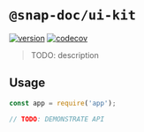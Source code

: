 # `@snap-doc/ui-kit`

[![version](https://img.shields.io/npm/v/@snap-doc/ui-kit.svg)](https://www.npmjs.com/package/@snap-doc/ui-kit)
[![codecov](https://codecov.io/gh/snap-doc/snap-doc/branch/master/graph/badge.svg)](https://codecov.io/gh/snap-doc/snap-doc)

> TODO: description

## Usage

```ts
const app = require('app');

// TODO: DEMONSTRATE API
```
